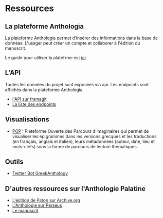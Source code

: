 # Ressources

## La plateforme Anthologia

[La plateforme Anthologia](http://anthologia.ecrituresnumeriques.ca) permet d'insérer des informations dans la base de données. L'usager peut créer un compte et collaborer à l'édition du manuscrit.

Le guide pour utiliser la platefrme est [ici](pages/documentation.md).

## L'API

Toutes les données du projet sont exposées via api. Les endpoints sont affichés dans la plateforme Anthologia.

- [l'API sur framagit](https://framagit.org/anthologie-palatine/anthologie-API/)
- [La liste des endpoints](https://framagit.org/anthologie-palatine/anthologie-API/blob/master/src/config/routes.js)

## Visualisations

- [POP](https://anthologia.scolaire.loupbrun.ca/#/) : Plateforme Ouverte des Parcours d'imaginaires qui permet de visualiser les épigrammes dans les versions grecques et les traductions (en français, anglais et italien), leurs métadonnées (auteur, date, lieu et mots-clefs) sous la forme de parcours de lecture thématiques. 

## Outils

- [Twitter Bot GreekAnthology](https://twitter.com/greekAnthology)

## D'autres ressources sur l'Anthologie Palatine

- [L'édition de Paton sur Archive.org](https://archive.org/search.php?query=the%20greek%20anthology%20AND%20collection%3Atoronto)
- [L'Anthologie sur Perseus](http://www.perseus.tufts.edu/hopper/text?doc=urn:cts:greekLit:tlg7000.tlg001.perseus-grc1)
- [Le manuscrit](pages/manuscrit.md)
